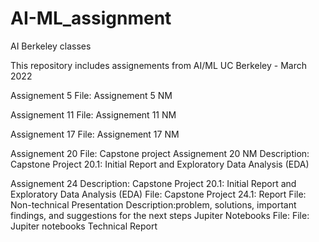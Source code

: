 # AI-ML_assignment
AI Berkeley classes

This repository includes assignements from AI/ML UC Berkeley - March 2022

Assignement 5
  File: Assignement 5 NM
 
 Assignement 11
  File: Assignement 11 NM
  
 Assignement 17
  File: Assignement 17 NM
  
 Assignement 20
  File: Capstone project Assignement 20 NM
  Description: Capstone Project 20.1: Initial Report and Exploratory Data Analysis (EDA)
  
 Assignement 24
  Description: Capstone Project 20.1: Initial Report and Exploratory Data Analysis (EDA)
    File: Capstone Project 24.1: Report
    File: Non-technical Presentation
      Description:problem, solutions, important findings, and suggestions for the next steps
  Jupiter Notebooks
    File:
  File: Jupiter notebooks
  Technical Report
